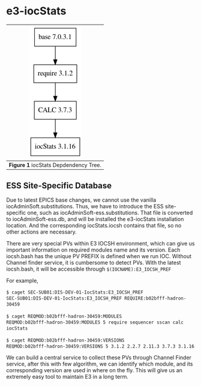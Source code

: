 e3-iocStats
==

|![iocStats dep](docs/iocStats.png)|
| :---: |
|**Figure 1** iocStats Depdendency Tree. |

## ESS Site-Specific Database
Due to latest EPICS base changes, we cannot use the vanilla iocAdminSoft.substitutions. Thus, we have to introduce the ESS site-specific one, such as iocAdminSoft-ess.substitutions. That file is converted to iocAdminSoft-ess.db, and will be installed the e3-iocStats installation location. And the corresponding iocStats.iocsh contains that file, so no other actions are necessary. 

There are very special PVs within E3 IOCSH environment, which can give us important information on required modules name and its version. Each iocsh.bash has the unique PV PREFIX is defined when we run IOC. Without Channel finder service, it is cumbersome to detect PVs. With the latest iocsh.bash, it will be accessible through `$(IOCNAME):E3_IOCSH_PREF`

For example,
```
$ caget SEC-SUB01:DIS-DEV-01-IocStats:E3_IOCSH_PREF
SEC-SUB01:DIS-DEV-01-IocStats:E3_IOCSH_PREF REQUIRE:b02bfff-hadron-30459

$ caget REQMOD:b02bfff-hadron-30459:MODULES
REQMOD:b02bfff-hadron-30459:MODULES 5 require sequencer sscan calc iocStats

$ caget REQMOD:b02bfff-hadron-30459:VERSIONS
REQMOD:b02bfff-hadron-30459:VERSIONS 5 3.1.2 2.2.7 2.11.3 3.7.3 3.1.16
```

We can build a central service to collect these PVs through Channel Finder service, after this with few algorithm, we can identify which module, and its corresponding version are used in where on the fly. This will give us an extremely easy tool to maintain E3 in a long term. 

